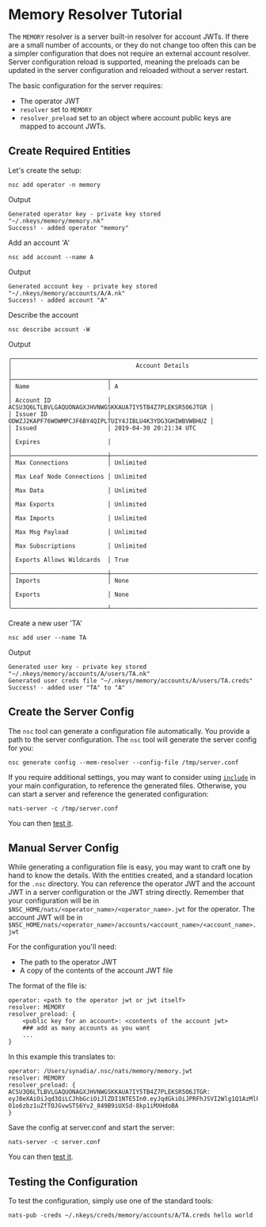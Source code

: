 # Memory Resolver Tutorial

The `MEMORY` resolver is a server built-in resolver for account JWTs. If there are a small number of accounts, or they do not change too often this can be a simpler configuration that does not require an external account resolver. Server configuration reload is supported, meaning the preloads can be updated in the server configuration and reloaded without a server restart.

The basic configuration for the server requires:

* The operator JWT
* `resolver` set to `MEMORY`
* `resolver_preload` set to an object where account public keys are mapped to account JWTs.

## Create Required Entities

Let's create the setup:

```shell
nsc add operator -n memory
```

Output

```
Generated operator key - private key stored "~/.nkeys/memory/memory.nk"
Success! - added operator "memory"
```

Add an account 'A'

```shell
nsc add account --name A
```

Output

```
Generated account key - private key stored "~/.nkeys/memory/accounts/A/A.nk"
Success! - added account "A"
```

Describe the account

```shell
nsc describe account -W
```

Output

```
╭──────────────────────────────────────────────────────────────────────────────────────╮
│                                   Account Details                                    │
├───────────────────────────┬──────────────────────────────────────────────────────────┤
│ Name                      │ A                                                        │
│ Account ID                │ ACSU3Q6LTLBVLGAQUONAGXJHVNWGSKKAUA7IY5TB4Z7PLEKSR5O6JTGR │
│ Issuer ID                 │ ODWZJ2KAPF76WOWMPCJF6BY4QIPLTUIY4JIBLU4K3YDG3GHIWBVWBHUZ │
│ Issued                    │ 2019-04-30 20:21:34 UTC                                  │
│ Expires                   │                                                          │
├───────────────────────────┼──────────────────────────────────────────────────────────┤
│ Max Connections           │ Unlimited                                                │
│ Max Leaf Node Connections │ Unlimited                                                │
│ Max Data                  │ Unlimited                                                │
│ Max Exports               │ Unlimited                                                │
│ Max Imports               │ Unlimited                                                │
│ Max Msg Payload           │ Unlimited                                                │
│ Max Subscriptions         │ Unlimited                                                │
│ Exports Allows Wildcards  │ True                                                     │
├───────────────────────────┼──────────────────────────────────────────────────────────┤
│ Imports                   │ None                                                     │
│ Exports                   │ None                                                     │
╰───────────────────────────┴──────────────────────────────────────────────────────────╯
```

Create a new user 'TA'

```shell
nsc add user --name TA
```

Output

```
Generated user key - private key stored "~/.nkeys/memory/accounts/A/users/TA.nk"
Generated user creds file "~/.nkeys/memory/accounts/A/users/TA.creds"
Success! - added user "TA" to "A"
```

## Create the Server Config

The `nsc` tool can generate a configuration file automatically. You provide a path to the server configuration. The `nsc` tool will generate the server config for you:

```shell
nsc generate config --mem-resolver --config-file /tmp/server.conf 
```

If you require additional settings, you may want to consider using [`include`](broken-reference) in your main configuration, to reference the generated files. Otherwise, you can start a server and reference the generated configuration:

```shell
nats-server -c /tmp/server.conf
```

You can then [test it](mem\_resolver.md#testing-the-configuration).

## Manual Server Config

While generating a configuration file is easy, you may want to craft one by hand to know the details. With the entities created, and a standard location for the `.nsc` directory. You can reference the operator JWT and the account JWT in a server configuration or the JWT string directly. Remember that your configuration will be in `$NSC_HOME/nats/<operator_name>/<operator_name>.jwt` for the operator. The account JWT will be in `$NSC_HOME/nats/<operator_name>/accounts/<account_name>/<account_name>.jwt`

For the configuration you'll need:

* The path to the operator JWT
* A copy of the contents of the account JWT file

The format of the file is:

```
operator: <path to the operator jwt or jwt itself>
resolver: MEMORY
resolver_preload: {
    <public key for an account>: <contents of the account jwt>
    ### add as many accounts as you want
    ...
}
```

In this example this translates to:

```
operator: /Users/synadia/.nsc/nats/memory/memory.jwt
resolver: MEMORY
resolver_preload: {
ACSU3Q6LTLBVLGAQUONAGXJHVNWGSKKAUA7IY5TB4Z7PLEKSR5O6JTGR: eyJ0eXAiOiJqd3QiLCJhbGciOiJlZDI1NTE5In0.eyJqdGkiOiJPRFhJSVI2Wlg1Q1AzMlFJTFczWFBENEtTSDYzUFNNSEZHUkpaT05DR1RLVVBISlRLQ0JBIiwiaWF0IjoxNTU2NjU1Njk0LCJpc3MiOiJPRFdaSjJLQVBGNzZXT1dNUENKRjZCWTRRSVBMVFVJWTRKSUJMVTRLM1lERzNHSElXQlZXQkhVWiIsIm5hbWUiOiJBIiwic3ViIjoiQUNTVTNRNkxUTEJWTEdBUVVPTkFHWEpIVk5XR1NLS0FVQTdJWTVUQjRaN1BMRUtTUjVPNkpUR1IiLCJ0eXBlIjoiYWNjb3VudCIsIm5hdHMiOnsibGltaXRzIjp7InN1YnMiOi0xLCJjb25uIjotMSwibGVhZiI6LTEsImltcG9ydHMiOi0xLCJleHBvcnRzIjotMSwiZGF0YSI6LTEsInBheWxvYWQiOi0xLCJ3aWxkY2FyZHMiOnRydWV9fX0._WW5C1triCh8a4jhyBxEZZP8RJ17pINS8qLzz-01o6zbz1uZfTOJGvwSTS6Yv2_849B9iUXSd-8kp1iMXHdoBA
}
```

Save the config at server.conf and start the server:

```shell
nats-server -c server.conf
```

You can then [test it](mem\_resolver.md#testing-the-configuration).

## Testing the Configuration

To test the configuration, simply use one of the standard tools:

```shell
nats-pub -creds ~/.nkeys/creds/memory/accounts/A/TA.creds hello world
```

